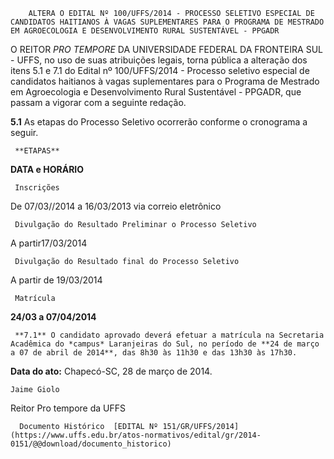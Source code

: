         ALTERA O EDITAL Nº 100/UFFS/2014 - PROCESSO SELETIVO ESPECIAL DE CANDIDATOS HAITIANOS À VAGAS SUPLEMENTARES PARA O PROGRAMA DE MESTRADO EM AGROECOLOGIA E DESENVOLVIMENTO RURAL SUSTENTÁVEL - PPGADR  

O REITOR *PRO TEMPORE* DA UNIVERSIDADE FEDERAL DA FRONTEIRA SUL - UFFS, no uso de suas atribuições legais, torna pública a alteração dos itens 5.1 e 7.1 do Edital nº 100/UFFS/2014 - Processo seletivo especial de candidatos haitianos à vagas suplementares para o Programa de Mestrado em Agroecologia e Desenvolvimento Rural Sustentável - PPGADR, que passam a vigorar com a seguinte redação.

 **5.1** As etapas do Processo Seletivo ocorrerão conforme o cronograma a seguir.

     **ETAPAS**

   **DATA e HORÁRIO** 

     Inscrições

   De 07/03//2014 a 16/03/2013 via correio eletrônico

     Divulgação do Resultado Preliminar o Processo Seletivo

   A partir17/03/2014

     Divulgação do Resultado final do Processo Seletivo

   A partir de 19/03/2014

     Matrícula

   **24/03 a 07/04/2014**

     **7.1** O candidato aprovado deverá efetuar a matrícula na Secretaria Acadêmica do *campus* Laranjeiras do Sul, no período de **24 de março a 07 de abril de 2014**, das 8h30 às 11h30 e das 13h30 às 17h30.

  

   **Data do ato:** Chapecó-SC, 28 de março de 2014.   
 

    Jaime Giolo   
 Reitor Pro tempore da UFFS 

      Documento Histórico  [EDITAL Nº 151/GR/UFFS/2014](https://www.uffs.edu.br/atos-normativos/edital/gr/2014-0151/@@download/documento_historico)     
      
